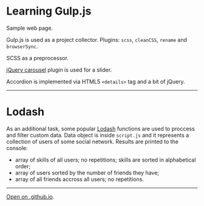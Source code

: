 # Learning Gulp.js

Sample web page. 

Gulp.js is used as a project collector. Plugins: `scss`, `cleanCSS`, `rename` and `browserSync`.

SCSS as a preprocessor. 

[jQuery carousel](http://sorgalla.com/jcarousel/) plugin is used for a slider. 

Accordion is implemented via HTML5 `<details>` tag and a bit of jQuery.

----------

# Lodash

As an additional task, some popular [Lodash](https://lodash.com/) functions are used to proccess and filter custom data. 
Data object is inside `script.js` and it represents a collection of users of some social network. 
Results are printed to the console:

- array of skills of all users; no repetitions; skills are sorted in alphabetical order;
- array of users sorted by the number of friends they have;
- array of all friends accross all users; no repetitions.

----------

[Open on .github.io](https://nata25.github.io/JS_19-20_gulp-scss-lodash/).
